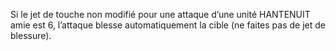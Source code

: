 Si le jet de touche non modifié pour une attaque
d’une unité HANTENUIT amie est 6, l’attaque
blesse automatiquement la cible (ne faites pas
de jet de blessure).

